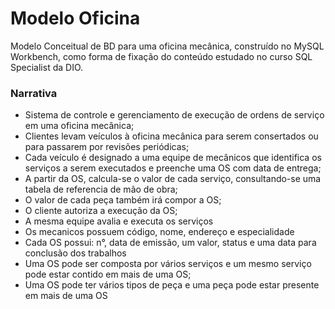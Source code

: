 # Modelo Oficina
Modelo Conceitual de BD para uma oficina mecânica, construído no MySQL Workbench, como forma de fixação do conteúdo estudado no curso SQL Specialist da DIO.

### Narrativa

- Sistema de controle e gerenciamento de execução de ordens de serviço em uma oficina mecânica;
- Clientes levam veículos à oficina mecânica para serem consertados ou para passarem por revisões periódicas;
- Cada veículo é designado a uma equipe de mecânicos que identifica os serviços a serem executados e preenche uma OS com data de entrega;
- A partir da OS, calcula-se o valor de cada serviço, consultando-se uma tabela de referencia de mão de obra;
- O valor de cada peça também irá compor a OS;
- O cliente autoriza a execução da OS;
- A mesma equipe avalia e executa os serviços
- Os mecanicos possuem código, nome, endereço e especialidade
- Cada OS possui: n°, data de emissão, um valor, status e uma data para conclusão dos trabalhos
- Uma OS pode ser composta por vários serviços e um mesmo serviço pode estar contido em mais de uma OS;
- Uma OS pode ter vários tipos de peça e uma peça pode estar presente em mais de uma OS

